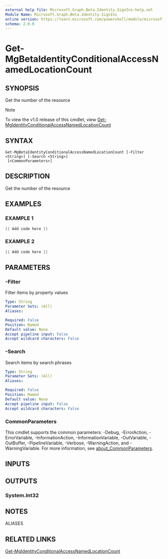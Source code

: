 ```yaml
---
external help file: Microsoft.Graph.Beta.Identity.SignIns-help.xml
Module Name: Microsoft.Graph.Beta.Identity.SignIns
online version: https://learn.microsoft.com/powershell/module/microsoft.graph.beta.identity.signins/get-mgbetaidentityconditionalaccessnamedlocationcount
schema: 2.0.0
---
```


# Get-MgBetaIdentityConditionalAccessNamedLocationCount

## SYNOPSIS
Get the number of the resource

> [!NOTE]
> To view the v1.0 release of this cmdlet, view [Get-MgIdentityConditionalAccessNamedLocationCount](/powershell/module/Microsoft.Graph.Identity.SignIns/Get-MgIdentityConditionalAccessNamedLocationCount?view=graph-powershell-v1.0)

## SYNTAX

```
Get-MgBetaIdentityConditionalAccessNamedLocationCount [-Filter <String>] [-Search <String>]
 [<CommonParameters>]
```

## DESCRIPTION
Get the number of the resource

## EXAMPLES

### EXAMPLE 1
```powershell
{{ Add code here }}
```

### EXAMPLE 2
```powershell
{{ Add code here }}
```

## PARAMETERS

### -Filter
Filter items by property values

```yaml
Type: String
Parameter Sets: (All)
Aliases:

Required: False
Position: Named
Default value: None
Accept pipeline input: False
Accept wildcard characters: False
```

### -Search
Search items by search phrases

```yaml
Type: String
Parameter Sets: (All)
Aliases:

Required: False
Position: Named
Default value: None
Accept pipeline input: False
Accept wildcard characters: False
```

### CommonParameters
This cmdlet supports the common parameters: -Debug, -ErrorAction, -ErrorVariable, -InformationAction, -InformationVariable, -OutVariable, -OutBuffer, -PipelineVariable, -Verbose, -WarningAction, and -WarningVariable. For more information, see [about_CommonParameters](http://go.microsoft.com/fwlink/?LinkID=113216).

## INPUTS

## OUTPUTS

### System.Int32
## NOTES

ALIASES

## RELATED LINKS
[Get-MgIdentityConditionalAccessNamedLocationCount](/powershell/module/Microsoft.Graph.Identity.SignIns/Get-MgIdentityConditionalAccessNamedLocationCount?view=graph-powershell-v1.0)
